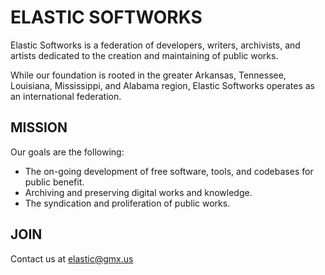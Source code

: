 # ELASTIC SOFTWORKS

Elastic Softworks is a federation of developers, writers, archivists, and artists dedicated to the creation and maintaining of public works.

While our foundation is rooted in the greater Arkansas, Tennessee, Louisiana, Mississippi, and Alabama region, Elastic Softworks operates as an international federation.

## MISSION

Our goals are the following:

- The on-going development of free software, tools, and codebases for public benefit.
- Archiving and preserving digital works and knowledge.
- The syndication and proliferation of public works.

## JOIN

Contact us at elastic@gmx.us
